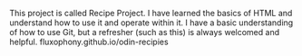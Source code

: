 This project is called Recipe Project. I have learned the basics of HTML and understand how to use it and operate within it. I have a basic understanding of how to use Git, but a refresher (such as this) is always welcomed and helpful.
fluxophony.github.io/odin-recipies
